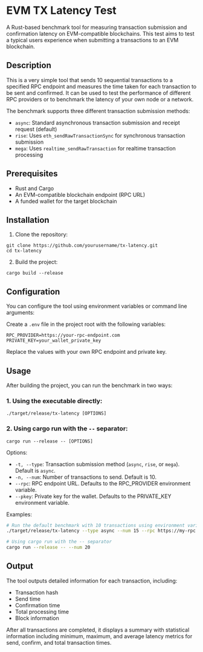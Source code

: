 # EVM TX Latency Test

A Rust-based benchmark tool for measuring transaction submission and confirmation latency on EVM-compatible blockchains. This test aims to test a typical users experience when submitting a transactions to an EVM blockchain.

## Description

This is a very simple tool that sends 10 sequential transactions to a specified RPC endpoint and measures the time taken for each transaction to be sent and confirmed. It can be used to test the performance of different RPC providers or to benchmark the latency of your own node or a network. 

The benchmark supports three different transaction submission methods:
- `async`: Standard asynchronous transaction submission and receipt request (default)
- `rise`: Uses `eth_sendRawTransactionSync` for synchronous transaction submission
- `mega`: Uses `realtime_sendRawTransaction` for realtime transaction processing

## Prerequisites

- Rust and Cargo
- An EVM-compatible blockchain endpoint (RPC URL)
- A funded wallet for the target blockchain

## Installation

1. Clone the repository:
```
git clone https://github.com/yourusername/tx-latency.git
cd tx-latency
```

2. Build the project:
```
cargo build --release
```

## Configuration

You can configure the tool using environment variables or command line arguments:

Create a `.env` file in the project root with the following variables:

```
RPC_PROVIDER=https://your-rpc-endpoint.com
PRIVATE_KEY=your_wallet_private_key
```

Replace the values with your own RPC endpoint and private key.

## Usage

After building the project, you can run the benchmark in two ways:

### 1. Using the executable directly:

```
./target/release/tx-latency [OPTIONS]
```

### 2. Using cargo run with the `--` separator:

```
cargo run --release -- [OPTIONS]
```

Options:
- `-t, --type`: Transaction submission method (`async`, `rise`, or `mega`). Default is `async`.
- `-n, --num`: Number of transactions to send. Default is 10.
- `--rpc`: RPC endpoint URL. Defaults to the RPC_PROVIDER environment variable.
- `--pkey`: Private key for the wallet. Defaults to the PRIVATE_KEY environment variable.

Examples:

```bash
# Run the default benchmark with 10 transactions using environment variables
./target/release/tx-latency --type async --num 15 --rpc https://my-rpc.com --pkey 0x123456...

# Using cargo run with the -- separator
cargo run --release -- --num 20
```

## Output

The tool outputs detailed information for each transaction, including:

- Transaction hash
- Send time
- Confirmation time
- Total processing time
- Block information

After all transactions are completed, it displays a summary with statistical information including minimum, maximum, and average latency metrics for send, confirm, and total transaction times.